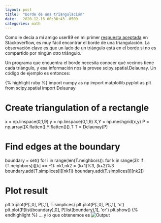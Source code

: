 ```yaml
---
layout: post
title:  "Borde de una triangulación"
date:   2020-12-16 00:30:43 -0500
categories: math
---
```

Como le decía a mi amigo user89 en mi primer [respuesta aceptada](https://stackoverflow.com/questions/59419537/how-do-i-get-the-boundary-of-a-delaunay-triangulation/65315724#65315724) 
en Stackoverflow, es muy fácil encontrar el borde de una triangulación. 
La observación clave es que un lado de un triángulo está en el borde si no es compartido por ningún otro triángulo. 

Un programa que encuentra el borde necesita conocer qué vecinos tiene cada triángulo, y esa información 
nos la provee scipy.spatial.Delaunay. Un código de ejemplo es entonces:

{% highlight ruby %}
import numpy as np
import matplotlib.pyplot as plt
from scipy.spatial import Delaunay

# Create triangulation of a rectangle
x = np.linspace(0,1,9)
y = np.linspace(0,1,9)
X,Y = np.meshgrid(x,y)
P = np.array([X.flatten(),Y.flatten()]).T
T = Delaunay(P)

# Find edges at the boundary
boundary = set()
for i in range(len(T.neighbors)):
    for k in range(3):
        if (T.neighbors[i][k] == -1):
            nk1,nk2 = (k+1)%3, (k+2)%3 
            boundary.add(T.simplices[i][nk1])
            boundary.add(T.simplices[i][nk2])

# Plot result
plt.triplot(P[:,0], P[:,1], T.simplices)
plt.plot(P[:,0], P[:,1], 'o')
plt.plot(P[list(boundary),0], P[list(boundary),1], 'or')
plt.show()
{% endhighlight %}
... y lo que obtenemos es
![Output](https://i.stack.imgur.com/ZwaKv.png)
